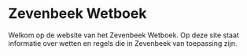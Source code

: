 # Zevenbeek Wetboek

Welkom op de website van het Zevenbeek Wetboek. Op deze site staat informatie over wetten en regels die in Zevenbeek van toepassing zijn.
